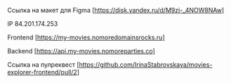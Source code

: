 Ссылка на макет для Figma [https://disk.yandex.ru/d/M9zj-_4NOW8NAw]

IP 84.201.174.253

Frontend [https://my-movies.nomoredomainsrocks.ru]

Backend [https://api.my-movies.nomoreparties.co]

Ссылка на пулреквест [https://github.com/IrinaStabrovskaya/movies-explorer-frontend/pull/2]

